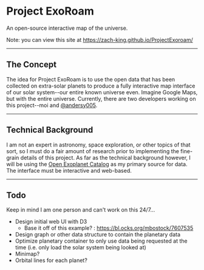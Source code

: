 # Project ExoRoam
An open-source interactive map of the universe. 

Note: you can view this site at https://zach-king.github.io/ProjectExoroam/

---

## The Concept
The idea for Project ExoRoam is to use the open data that has been collected on extra-solar 
planets to produce a fully interactive map interface of our solar system--our entire known 
universe even. Imagine Google Maps, but with the entire universe. Currently, there are 
two developers working on this project--moi and [@andersy005](https://github.com/andersy005). 

---

## Technical Background
I am not an expert in astronomy, space exploration, or other topics of that sort, so I must 
do a fair amount of research prior to implementing the fine-grain details of this project. 
As far as the technical background however, I will be using the 
[Open Exoplanet Catalog](https://github.com/OpenExoplanetCatalogue/open_exoplanet_catalogue) 
as my primary source for data. The interface must be interactive and web-based. 

---

## Todo
Keep in mind I am one person and can't work on this 24/7...
* Design initial web UI with D3
    * Base it off of this example? : https://bl.ocks.org/mbostock/7607535
* Design graph or other data structure to contain the planetary data
* Optimize planetary container to only use data being requested at the time (i.e. only 
load the solar system being looked at)
* Minimap? 
* Orbital lines for each planet?